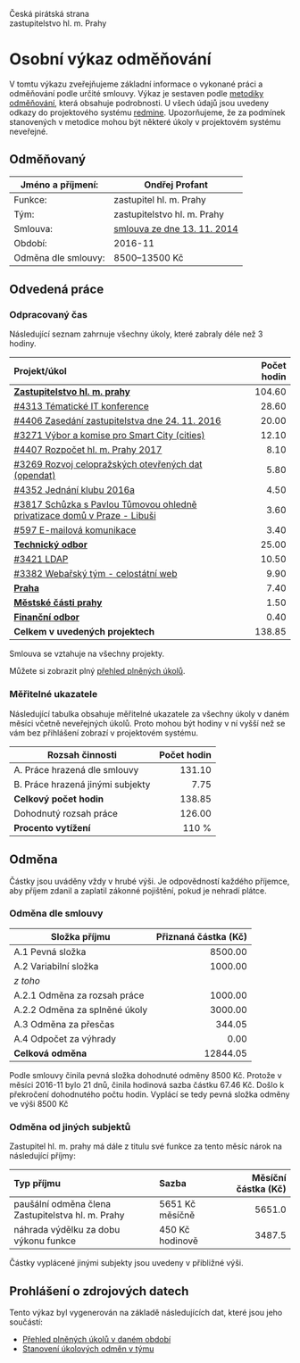 Česká pirátská strana  
zastupitelstvo hl. m. Prahy

Osobní výkaz odměňování
=======================

V tomtu výkazu zveřejňujeme základní informace o vykonané práci a odměňování
podle určité smlouvy. Výkaz je sestaven podle [metodiky odměňování][metodika],
která obsahuje podrobnosti. U všech údajů jsou uvedeny odkazy do projektového
systému [redmine](https://redmine.pirati.cz). Upozorňujeme, že za podmínek
stanovených v metodice mohou být některé úkoly v projektovém systému neveřejné.

Odměňovaný
----------

Jméno a příjmení:        | Ondřej Profant
-----------------------  | --------------------
Funkce:                  | zastupitel hl. m. Prahy
Tým:                     | zastupitelstvo hl. m. Prahy
Smlouva:                 | [smlouva ze dne 13. 11. 2014][smlouva]
Období:                  | 2016-11
Odměna dle smlouvy:      | 8500–13500 Kč

Odvedená práce
--------------

### Odpracovaný čas

Následující seznam zahrnuje všechny úkoly, které zabraly déle než 3 hodiny.

| Projekt/úkol                                                                      |   Počet hodin |
|:----------------------------------------------------------------------------------|--------------:|
| **[Zastupitelstvo hl. m. prahy][p15]**                                            |        104.60 |
| [#4313 Tématické IT konference][t4313]                                            |         28.60 |
| [#4406 Zasedání zastupitelstva dne 24. 11. 2016][t4406]                           |         20.00 |
| [#3271 Výbor a komise pro Smart City (cities)][t3271]                             |         12.10 |
| [#4407 Rozpočet hl. m. Prahy 2017][t4407]                                         |          8.10 |
| [#3269 Rozvoj celopražských otevřených dat (opendat)][t3269]                      |          5.80 |
| [#4352 Jednání klubu 2016a][t4352]                                                |          4.50 |
| [#3817 Schůzka s Pavlou Tůmovou ohledně privatizace domů v Praze - Libuši][t3817] |          3.60 |
| [#597 E-mailová komunikace][t597]                                                 |          3.40 |
| **[Technický odbor][p6]**                                                         |         25.00 |
| [#3421 LDAP][t3421]                                                               |         10.50 |
| [#3382 Webařský tým - celostátní web][t3382]                                      |          9.90 |
| **[Praha][p44]**                                                                  |          7.40 |
| **[Městské části prahy][p45]**                                                    |          1.50 |
| **[Finanční odbor][p25]**                                                         |          0.40 |
| **Celkem v uvedených projektech**                                                 |        138.85 |

Smlouva se vztahuje na všechny projekty. 

Můžete si zobrazit plný [přehled plněných úkolů][tasklist].

### Měřitelné ukazatele

Následující tabulka obsahuje měřitelné ukazatele za všechny úkoly v daném měsíci
včetně neveřejných úkolů. Proto mohou být hodiny v ní vyšší než se vám bez
přihlášení zobrazí v projektovém systému.

Rozsah činnosti                        | Počet hodin
--------------                         | ----------:
A. Práce hrazená dle smlouvy           | 131.10
B. Práce hrazená jinými subjekty       |   7.75
**Celkový počet hodin**                | 138.85
Dohodnutý rozsah práce                 | 126.00
**Procento vytížení**                  |  110 %

Odměna
------

Částky jsou uváděny vždy v hrubé výši. Je odpovědností každého příjemce, aby
příjem zdanil a zaplatil zákonné pojištění, pokud je nehradí plátce.

### Odměna dle smlouvy

Složka příjmu                 | Přiznaná částka (Kč)
-----------------             | --------------------:
A.1 Pevná složka              |  8500.00
A.2 Variabilní složka         |  1000.00
*z toho*                      |
A.2.1 Odměna za rozsah práce  |  1000.00
A.2.2 Odměna za splněné úkoly |  3000.00
A.3 Odměna za přesčas         |   344.05
A.4 Odpočet za výhrady        |     0.00
**Celková odměna**            | 12844.05

Podle smlouvy činila pevná složka dohodnuté odměny 8500 Kč. Protože v měsíci 2016-11 bylo 21 dnů, činila hodinová sazba částku 67.46 Kč. Došlo k překročení dohodnutého počtu hodin. Vyplácí se tedy pevná složka odměny ve výši 8500 Kč 

### Odměna od jiných subjektů

Zastupitel hl. m. prahy má dále z titulu své funkce za tento měsíc nárok na následující příjmy:

| Typ příjmu                                        | Sazba           |   Měsíční částka (Kč) |
|:--------------------------------------------------|:----------------|----------------------:|
| paušální odměna člena Zastupitelstva hl. m. Prahy | 5651 Kč měsíčně |                5651.0 |
| náhrada výdělku za dobu výkonu funkce             | 450 Kč hodinově |                3487.5 |

Částky vyplácené jinými subjekty jsou uvedeny v přibližné výši.


Prohlášení o zdrojových datech
------------------------------

Tento výkaz byl vygenerován na základě následujících dat, které jsou jeho součástí:

* [Přehled plněných úkolů v daném období](user_report.csv)
* [Stanovení úkolových odměn v týmu](../task_rewards.csv)

[metodika]: https://redmine.pirati.cz/projects/praha/wiki/Odm%C4%9B%C5%88ov%C3%A1n%C3%AD_zastupitel%C5%AF


[p15]: https://redmine.pirati.cz/time_entries.csv?c[]=project&c[]=user&c[]=activity&c[]=issue&c[]=hours&c[]=cf_16&c[]=spent_on&f[]=spent_on&f[]=user_id&f[]=&op[spent_on]=><&op[user_id]==&utf8=%E2%9C%93&v[spent_on][]=2016-11-01&v[spent_on][]=2016-11-30&v[user_id][]=3&f[]=project_id&op[project_id]==&v[project_id][]=15

[t4313]: https://redmine.pirati.cz/issues/4313/time_entries?c[]=project&c[]=user&c[]=activity&c[]=issue&c[]=hours&c[]=cf_16&c[]=spent_on&f[]=spent_on&f[]=user_id&f[]=&op[spent_on]=><&op[user_id]==&utf8=%E2%9C%93&v[spent_on][]=2016-11-01&v[spent_on][]=2016-11-30&v[user_id][]=3

[t4406]: https://redmine.pirati.cz/issues/4406/time_entries?c[]=project&c[]=user&c[]=activity&c[]=issue&c[]=hours&c[]=cf_16&c[]=spent_on&f[]=spent_on&f[]=user_id&f[]=&op[spent_on]=><&op[user_id]==&utf8=%E2%9C%93&v[spent_on][]=2016-11-01&v[spent_on][]=2016-11-30&v[user_id][]=3

[t3271]: https://redmine.pirati.cz/issues/3271/time_entries?c[]=project&c[]=user&c[]=activity&c[]=issue&c[]=hours&c[]=cf_16&c[]=spent_on&f[]=spent_on&f[]=user_id&f[]=&op[spent_on]=><&op[user_id]==&utf8=%E2%9C%93&v[spent_on][]=2016-11-01&v[spent_on][]=2016-11-30&v[user_id][]=3

[t4407]: https://redmine.pirati.cz/issues/4407/time_entries?c[]=project&c[]=user&c[]=activity&c[]=issue&c[]=hours&c[]=cf_16&c[]=spent_on&f[]=spent_on&f[]=user_id&f[]=&op[spent_on]=><&op[user_id]==&utf8=%E2%9C%93&v[spent_on][]=2016-11-01&v[spent_on][]=2016-11-30&v[user_id][]=3

[t3269]: https://redmine.pirati.cz/issues/3269/time_entries?c[]=project&c[]=user&c[]=activity&c[]=issue&c[]=hours&c[]=cf_16&c[]=spent_on&f[]=spent_on&f[]=user_id&f[]=&op[spent_on]=><&op[user_id]==&utf8=%E2%9C%93&v[spent_on][]=2016-11-01&v[spent_on][]=2016-11-30&v[user_id][]=3

[t4352]: https://redmine.pirati.cz/issues/4352/time_entries?c[]=project&c[]=user&c[]=activity&c[]=issue&c[]=hours&c[]=cf_16&c[]=spent_on&f[]=spent_on&f[]=user_id&f[]=&op[spent_on]=><&op[user_id]==&utf8=%E2%9C%93&v[spent_on][]=2016-11-01&v[spent_on][]=2016-11-30&v[user_id][]=3

[t3817]: https://redmine.pirati.cz/issues/3817/time_entries?c[]=project&c[]=user&c[]=activity&c[]=issue&c[]=hours&c[]=cf_16&c[]=spent_on&f[]=spent_on&f[]=user_id&f[]=&op[spent_on]=><&op[user_id]==&utf8=%E2%9C%93&v[spent_on][]=2016-11-01&v[spent_on][]=2016-11-30&v[user_id][]=3

[t597]: https://redmine.pirati.cz/issues/597/time_entries?c[]=project&c[]=user&c[]=activity&c[]=issue&c[]=hours&c[]=cf_16&c[]=spent_on&f[]=spent_on&f[]=user_id&f[]=&op[spent_on]=><&op[user_id]==&utf8=%E2%9C%93&v[spent_on][]=2016-11-01&v[spent_on][]=2016-11-30&v[user_id][]=3

[p6]: https://redmine.pirati.cz/time_entries.csv?c[]=project&c[]=user&c[]=activity&c[]=issue&c[]=hours&c[]=cf_16&c[]=spent_on&f[]=spent_on&f[]=user_id&f[]=&op[spent_on]=><&op[user_id]==&utf8=%E2%9C%93&v[spent_on][]=2016-11-01&v[spent_on][]=2016-11-30&v[user_id][]=3&f[]=project_id&op[project_id]==&v[project_id][]=6

[t3421]: https://redmine.pirati.cz/issues/3421/time_entries?c[]=project&c[]=user&c[]=activity&c[]=issue&c[]=hours&c[]=cf_16&c[]=spent_on&f[]=spent_on&f[]=user_id&f[]=&op[spent_on]=><&op[user_id]==&utf8=%E2%9C%93&v[spent_on][]=2016-11-01&v[spent_on][]=2016-11-30&v[user_id][]=3

[t3382]: https://redmine.pirati.cz/issues/3382/time_entries?c[]=project&c[]=user&c[]=activity&c[]=issue&c[]=hours&c[]=cf_16&c[]=spent_on&f[]=spent_on&f[]=user_id&f[]=&op[spent_on]=><&op[user_id]==&utf8=%E2%9C%93&v[spent_on][]=2016-11-01&v[spent_on][]=2016-11-30&v[user_id][]=3

[p44]: https://redmine.pirati.cz/time_entries.csv?c[]=project&c[]=user&c[]=activity&c[]=issue&c[]=hours&c[]=cf_16&c[]=spent_on&f[]=spent_on&f[]=user_id&f[]=&op[spent_on]=><&op[user_id]==&utf8=%E2%9C%93&v[spent_on][]=2016-11-01&v[spent_on][]=2016-11-30&v[user_id][]=3&f[]=project_id&op[project_id]==&v[project_id][]=44

[p45]: https://redmine.pirati.cz/time_entries.csv?c[]=project&c[]=user&c[]=activity&c[]=issue&c[]=hours&c[]=cf_16&c[]=spent_on&f[]=spent_on&f[]=user_id&f[]=&op[spent_on]=><&op[user_id]==&utf8=%E2%9C%93&v[spent_on][]=2016-11-01&v[spent_on][]=2016-11-30&v[user_id][]=3&f[]=project_id&op[project_id]==&v[project_id][]=45

[p25]: https://redmine.pirati.cz/time_entries.csv?c[]=project&c[]=user&c[]=activity&c[]=issue&c[]=hours&c[]=cf_16&c[]=spent_on&f[]=spent_on&f[]=user_id&f[]=&op[spent_on]=><&op[user_id]==&utf8=%E2%9C%93&v[spent_on][]=2016-11-01&v[spent_on][]=2016-11-30&v[user_id][]=3&f[]=project_id&op[project_id]==&v[project_id][]=25



[tasklist]: https://redmine.pirati.cz/time_entries?c[]=project&c[]=user&c[]=activity&c[]=issue&c[]=hours&c[]=cf_16&c[]=spent_on&f[]=spent_on&f[]=user_id&f[]=&op[spent_on]=><&op[user_id]==&utf8=%E2%9C%93&v[spent_on][]=2016-11-01&v[spent_on][]=2016-11-30&v[user_id][]=3

[smlouva]: https://smlouvy.pirati.cz/smlouvy/2014/11/13/ondrej-profant/
